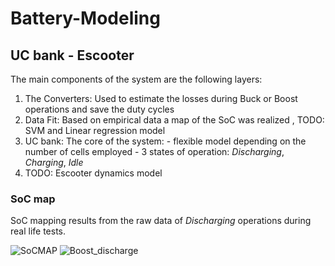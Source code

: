 # Battery-Modeling

## UC bank - Escooter 

The main components of the system are the following layers:

1. The Converters: Used to estimate the losses during Buck or Boost operations and save the duty cycles 
2. Data Fit: Based on empirical data a map of the SoC was realized , TODO: SVM and Linear regression model 
3. UC bank: The core of the system:
                                    - flexible model depending on the number of cells employed 
                                    - 3 states of operation: *Discharging*, *Charging*, *Idle*
4. TODO: Escooter dynamics model 


### SoC map 

SoC mapping results from the raw data of *Discharging* operations during real life tests. 

![SoCMAP](https://user-images.githubusercontent.com/101090050/174803982-6dfe77ea-9793-457a-891a-21cab2a59fbb.png)
![Boost_discharge](https://user-images.githubusercontent.com/101090050/174804047-8c3fbf2d-0c6d-4681-ba27-22ab27785f04.png)
